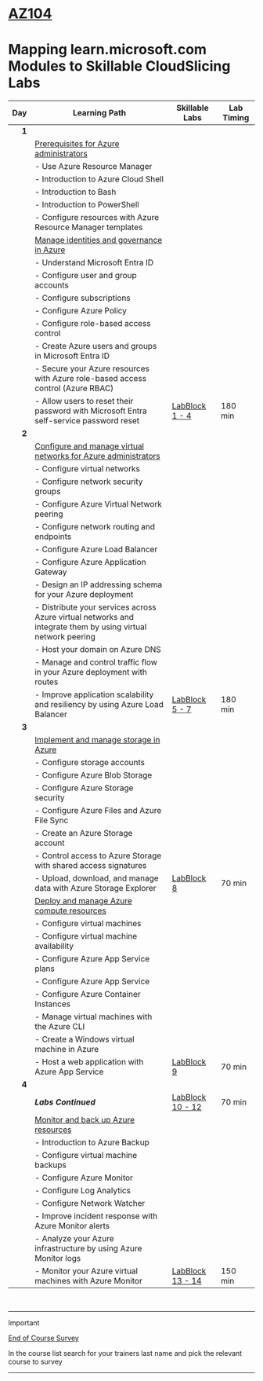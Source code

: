 # [AZ104](https://learn.microsoft.com/en-gb/training/courses/az-104t00?WT.mc_id=ilt_partner_webpage_wwl&ocid=509519#study-guide)
# Mapping learn.microsoft.com Modules to Skillable CloudSlicing Labs



|Day|Learning Path| Skillable Labs| Lab Timing |
|---:|---|---|---|
|**1**|
||[Prerequisites for Azure administrators](https://learn.microsoft.com/en-gb/training/paths/az-104-administrator-prerequisites/) | ||
||  - Use Azure Resource Manager |||
||  - Introduction to Azure Cloud Shell |||
||  - Introduction to Bash |||
||  - Introduction to PowerShell |||
||  - Configure resources with Azure Resource Manager templates |||
||[Manage identities and governance in Azure](https://learn.microsoft.com/en-gb/training/paths/az-104-manage-identities-governance/) | ||
||  - Understand Microsoft Entra ID |||
||  - Configure user and group accounts |||
||  - Configure subscriptions |||
||  - Configure Azure Policy |||
||  - Configure role-based access control |||
||  - Create Azure users and groups in Microsoft Entra ID |||
||  - Secure your Azure resources with Azure role-based access control (Azure RBAC) |||
||  - Allow users to reset their password with Microsoft Entra self-service password reset |[LabBlock 1 - 4](https://lumify.learnondemand.net/)|180 min|
|**2**|
||[Configure and manage virtual networks for Azure administrators](https://learn.microsoft.com/en-gb/training/paths/az-104-manage-virtual-networks/) | ||
||  - Configure virtual networks |||
||  - Configure network security groups |||
||  - Configure Azure Virtual Network peering |||
||  - Configure network routing and endpoints |||
||  - Configure Azure Load Balancer |||
||  - Configure Azure Application Gateway |||
||  - Design an IP addressing schema for your Azure deployment |||
||  - Distribute your services across Azure virtual networks and integrate them by using virtual network peering |||
||  - Host your domain on Azure DNS |||
||  - Manage and control traffic flow in your Azure deployment with routes |||
||  - Improve application scalability and resiliency by using Azure Load Balancer |[LabBlock 5 - 7](https://lumify.learnondemand.net/)|180 min|
|**3**|
||[Implement and manage storage in Azure](https://learn.microsoft.com/en-gb/training/paths/az-104-manage-storage/) | ||
||  - Configure storage accounts |||
||  - Configure Azure Blob Storage |||
||  - Configure Azure Storage security |||
||  - Configure Azure Files and Azure File Sync |||
||  - Create an Azure Storage account |||
||  - Control access to Azure Storage with shared access signatures |||
||  - Upload, download, and manage data with Azure Storage Explorer |[LabBlock 8](https://lumify.learnondemand.net/)|70 min|
||[Deploy and manage Azure compute resources](https://learn.microsoft.com/en-gb/training/paths/az-104-manage-compute-resources/) | ||
||  - Configure virtual machines |||
||  - Configure virtual machine availability |||
||  - Configure Azure App Service plans |||
||  - Configure Azure App Service |||
||  - Configure Azure Container Instances |||
||  - Manage virtual machines with the Azure CLI |||
||  - Create a Windows virtual machine in Azure |||
||  - Host a web application with Azure App Service |[LabBlock 9](https://lumify.learnondemand.net/)|70 min|
|**4**|
||***Labs Continued***| [LabBlock 10 - 12](https://lumify.learnondemand.net/)|70 min|
||[Monitor and back up Azure resources](https://learn.microsoft.com/en-gb/training/paths/az-104-monitor-backup-resources/) | ||
||  - Introduction to Azure Backup |||
||  - Configure virtual machine backups |||
||  - Configure Azure Monitor |||
||  - Configure Log Analytics |||
||  - Configure Network Watcher |||
||  - Improve incident response with Azure Monitor alerts |||
||  - Analyze your Azure infrastructure by using Azure Monitor logs |||
||  - Monitor your Azure virtual machines with Azure Monitor |[LabBlock 13 - 14](https://lumify.learnondemand.net/)|150 min|
<br>

---
> [!IMPORTANT]
> [End of Course Survey](https://www.metricsthatmatter.com/dim319)
> 
> In the course list search for your trainers last name and pick the relevant course to survey

---

<br>
